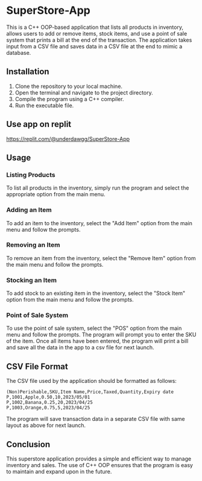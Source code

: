 # SuperStore-App

This is a C++ OOP-based application that lists all products in inventory, allows users to add or remove items, stock items, and use a point of sale system that prints a bill at the end of the transaction. The application takes input from a CSV file and saves data in a CSV file at the end to mimic a database.

## Installation

1. Clone the repository to your local machine.
2. Open the terminal and navigate to the project directory.
3. Compile the program using a C++ compiler.
4. Run the executable file.

## Use app on replit

https://replit.com/@underdawgg/SuperStore-App

## Usage

### Listing Products

To list all products in the inventory, simply run the program and select the appropriate option from the main menu.

### Adding an Item

To add an item to the inventory, select the "Add Item" option from the main menu and follow the prompts.

### Removing an Item

To remove an item from the inventory, select the "Remove Item" option from the main menu and follow the prompts.

### Stocking an Item

To add stock to an existing item in the inventory, select the "Stock Item" option from the main menu and follow the prompts.

### Point of Sale System

To use the point of sale system, select the "POS" option from the main menu and follow the prompts. The program will prompt you to enter the SKU of the item. Once all items have been entered, the program will print a bill and save all the data in the app to a csv file for next launch.

## CSV File Format

The CSV file used by the application should be formatted as follows:

```
(Non)Perishable,SKU,Item Name,Price,Taxed,Quantity,Expiry date
P,1001,Apple,0.50,10,2023/05/01
P,1002,Banana,0.25,20,2023/04/25
P,1003,Orange,0.75,5,2023/04/25
```

The program will save transaction data in a separate CSV file with same layout as above for next launch.


## Conclusion

This superstore application provides a simple and efficient way to manage inventory and sales. The use of C++ OOP ensures that the program is easy to maintain and expand upon in the future.
